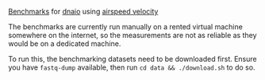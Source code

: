 [Benchmarks](https://marcelm.github.io/dnaio-benchmarks/) for [dnaio](https://github.com/marcelm/dnaio) using [airspeed velocity](http://github.com/airspeed-velocity/asv/)

The benchmarks are currently run manually on a rented virtual machine somewhere on the internet,
so the measurements are not as reliable as they would be on a dedicated machine.

To run this, the benchmarking datasets need to be downloaded first. Ensure you have `fastq-dump` available, then run `cd data && ./download.sh` to do so.
